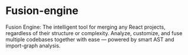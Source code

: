# Fusion-engine
 Fusion Engine: The intelligent tool for merging any React projects, regardless of their structure or complexity. Analyze, customize, and fuse multiple codebases together with ease — powered by smart AST and import-graph analysis.
